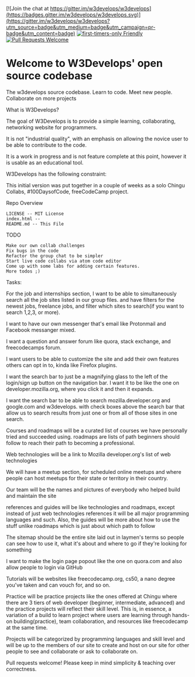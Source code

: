 [![Join the chat at https://gitter.im/w3develops/w3develops](https://badges.gitter.im/w3develops/w3develops.svg)](https://gitter.im/w3develops/w3develops?utm_source=badge&utm_medium=badge&utm_campaign=pr-badge&utm_content=badge)
[![first-timers-only Friendly](https://img.shields.io/badge/first--timers--only-friendly-blue.svg)](http://www.firsttimersonly.com/)
[![Pull Requests Welcome](https://img.shields.io/badge/PRs-welcome-brightgreen.svg?style=flat)](http://makeapullrequest.com)

# Welcome to W3Develops' open source codebase

The w3develops source codebase. Learn to code. Meet new people. Collaborate on more projects

What is W3Develops?

The goal of W3Develops is to provide a simple learning, collaborating, networking website for programmers.

It is not "industrial quality", with an emphasis on allowing the novice user to be able to contribute to the code.

It is a work in progress and is not feature complete at this point, however it is usable as an educational tool.

W3Develops has the following constraint: 

This initial version was put together in a couple of weeks as a solo Chingu Collabs, #100DaysofCode, freeCodeCamp project. 

Repo Overview

    LICENSE -- MIT License
    index.html -- 
    README.md -- This File
   

TODO

    Make our own collab challenges
    Fix bugs in the code
    Refactor the group chat to be simpler
    Start live code collabs via atom code editor
    Come up with some labs for adding certain features.
    More todos ;)






Tasks:

For the job and internships section, I want to be able to simultaneously search all the job sites listed in our group files. and have filters for the newest jobs, freelance jobs, and filter which sites to search(if you want to search 1,2,3, or more).

I want to have our own messenger that's email like Protonmail and Facebook messanger mixed.

I want a question and answer forum like quora, stack exchange, and freecodecamps forum.

I want users to be able to customize the site and add their own features others can opt in to, kinda like Firefox plugins.

I want the search bar to just be a magnifying glass to the left of the login/sign up button on the navigation bar. I want it to be like the one on developer.mozilla.org, where you click it and then it expands.

I want the search bar to be able to search mozilla.developer.org and google.com and w3develops. with check boxes above the search bar that allow us to search results from just one or from all of those sites in one search.

Courses and roadmaps will be a curated list of courses we have personally tried and succeeded using. roadmaps are lists of path beginners should follow to reach their path to becoming a professional.

Web technologies will be a link to Mozilla developer.org's list of web technologies

We will have a meetup section, for scheduled online meetups and where people can host meetups for their state or territory in their country.

Our team will be the names and pictures of everybody who helped build and maintain the site

references and guides will be like technologies and roadmaps, except instead of just web technologies references it will be all major programming languages and such. Also, the guides will be more about how to use the stuff unlike roadmaps which is just about which path to follow

The sitemap should be the entire site laid out in laymen's terms so people can see how to use it, what it's about and where to go if they're looking for something

I want to make the login page popout like the one on quora.com and also allow people to login via GitHub

Tutorials will be websites like freecodecamp.org, cs50, a nano degree you've taken and can vouch for, and so on.

Practice will be practice projects like the ones offered at Chingu where there are 3 tiers of web developer (beginner, intermediate, advanced) and the practice projects will reflect their skill level. This is, in essence, a variation of a build to learn project where users are learning through hands-on building(practice), team collaboration, and resources like freecodecamp at the same time.

Projects will be categorized by programming languages and skill level and will be up to the members of our site to create and host on our site for other people to see and collaborate or ask to collaborate on.





Pull requests welcome! Please keep in mind simplicity & teaching over correctness.
